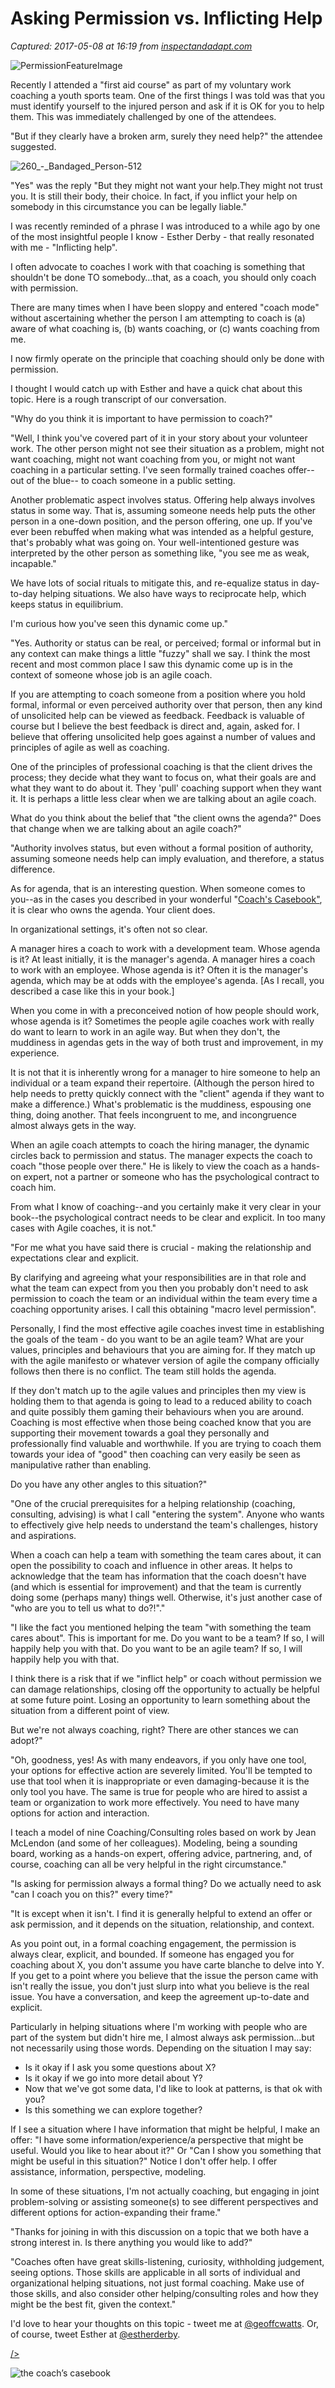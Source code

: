 # Asking Permission vs. Inflicting Help

_Captured: 2017-05-08 at 16:19 from [inspectandadapt.com](https://inspectandadapt.com/blog/asking-permission-vs-inflicting-help/?utm_content=buffer06f90&utm_medium=social&utm_source=twitter.com&utm_campaign=buffer)_

![PermissionFeatureImage](https://inspectandadapt.com/content/uploads/2017/03/PermissionFeatureImage-500x400.jpg)

Recently I attended a "first aid course" as part of my voluntary work coaching a youth sports team. One of the first things I was told was that you must identify yourself to the injured person and ask if it is OK for you to help them. This was immediately challenged by one of the attendees.

"But if they clearly have a broken arm, surely they need help?" the attendee suggested.

![260_-_Bandaged_Person-512](https://inspectandadapt.com/content/uploads/2017/03/260_-_Bandaged_Person-512-150x150.png)

"Yes" was the reply "But they might not want your help.They might not trust you. It is still their body, their choice. In fact, if you inflict your help on somebody in this circumstance you can be legally liable."

I was recently reminded of a phrase I was introduced to a while ago by one of the most insightful people I know - Esther Derby - that really resonated with me - "Inflicting help".

I often advocate to coaches I work with that coaching is something that shouldn't be done TO somebody…that, as a coach, you should only coach with permission.

There are many times when I have been sloppy and entered "coach mode" without ascertaining whether the person I am attempting to coach is (a) aware of what coaching is, (b) wants coaching, or (c) wants coaching from me.

I now firmly operate on the principle that coaching should only be done with permission.

I thought I would catch up with Esther and have a quick chat about this topic. Here is a rough transcript of our conversation.

"Why do you think it is important to have permission to coach?"

"Well, I think you've covered part of it in your story about your volunteer work. The other person might not see their situation as a problem, might not want coaching, might not want coaching from you, or might not want coaching in a particular setting. I've seen formally trained coaches offer--out of the blue-- to coach someone in a public setting.

Another problematic aspect involves status. Offering help always involves status in some way. That is, assuming someone needs help puts the other person in a one-down position, and the person offering, one up. If you've ever been rebuffed when making what was intended as a helpful gesture, that's probably what was going on. Your well-intentioned gesture was interpreted by the other person as something like, "you see me as weak, incapable."

We have lots of social rituals to mitigate this, and re-equalize status in day-to-day helping situations. We also have ways to reciprocate help, which keeps status in equilibrium.

I'm curious how you've seen this dynamic come up."

"Yes. Authority or status can be real, or perceived; formal or informal but in any context can make things a little "fuzzy" shall we say. I think the most recent and most common place I saw this dynamic come up is in the context of someone whose job is an agile coach.

If you are attempting to coach someone from a position where you hold formal, informal or even perceived authority over that person, then any kind of unsolicited help can be viewed as feedback. Feedback is valuable of course but I believe the best feedback is direct and, again, asked for. I believe that offering unsolicited help goes against a number of values and principles of agile as well as coaching.

One of the principles of professional coaching is that the client drives the process; they decide what they want to focus on, what their goals are and what they want to do about it. They 'pull' coaching support when they want it. It is perhaps a little less clear when we are talking about an agile coach.

What do you think about the belief that "the client owns the agenda?" Does that change when we are talking about an agile coach?"

"Authority involves status, but even without a formal position of authority, assuming someone needs help can imply evaluation, and therefore, a status difference.

As for agenda, that is an interesting question. When someone comes to you--as in the cases you described in your wonderful "[Coach's Casebook"](https://www.amazon.co.uk/Coachs-Casebook-Mastering-Twelve-Traits/dp/0957587449/ref=sr_1_1?ie=UTF8&qid=1490223328&sr=8-1&keywords=coach%27s+casebook), it is clear who owns the agenda. Your client does.

In organizational settings, it's often not so clear.

A manager hires a coach to work with a development team. Whose agenda is it? At least initially, it is the manager's agenda. A manager hires a coach to work with an employee. Whose agenda is it? Often it is the manager's agenda, which may be at odds with the employee's agenda. [As I recall, you described a case like this in your book.]

When you come in with a preconceived notion of how people should work, whose agenda is it? Sometimes the people agile coaches work with really do want to learn to work in an agile way. But when they don't, the muddiness in agendas gets in the way of both trust and improvement, in my experience.

It is not that it is inherently wrong for a manager to hire someone to help an individual or a team expand their repertoire. (Although the person hired to help needs to pretty quickly connect with the "client" agenda if they want to make a difference.) What's problematic is the muddiness, espousing one thing, doing another. That feels incongruent to me, and incongruence almost always gets in the way.

When an agile coach attempts to coach the hiring manager, the dynamic circles back to permission and status. The manager expects the coach to coach "those people over there." He is likely to view the coach as a hands-on expert, not a partner or someone who has the psychological contract to coach him.

From what I know of coaching--and you certainly make it very clear in your book--the psychological contract needs to be clear and explicit. In too many cases with Agile coaches, it is not."

"For me what you have said there is crucial - making the relationship and expectations clear and explicit.

By clarifying and agreeing what your responsibilities are in that role and what the team can expect from you then you probably don't need to ask permission to coach the team or an individual within the team every time a coaching opportunity arises. I call this obtaining "macro level permission".

Personally, I find the most effective agile coaches invest time in establishing the goals of the team - do you want to be an agile team? What are your values, principles and behaviours that you are aiming for. If they match up with the agile manifesto or whatever version of agile the company officially follows then there is no conflict. The team still holds the agenda.

If they don't match up to the agile values and principles then my view is holding them to that agenda is going to lead to a reduced ability to coach and quite possibly them gaming their behaviours when you are around. Coaching is most effective when those being coached know that you are supporting their movement towards a goal they personally and professionally find valuable and worthwhile. If you are trying to coach them towards your idea of "good" then coaching can very easily be seen as manipulative rather than enabling.

Do you have any other angles to this situation?"

"One of the crucial prerequisites for a helping relationship (coaching, consulting, advising) is what I call "entering the system". Anyone who wants to effectively give help needs to understand the team's challenges, history and aspirations.

When a coach can help a team with something the team cares about, it can open the possibility to coach and influence in other areas. It helps to acknowledge that the team has information that the coach doesn't have (and which is essential for improvement) and that the team is currently doing some (perhaps many) things well. Otherwise, it's just another case of "who are you to tell us what to do?!"."

"I like the fact you mentioned helping the team "with something the team cares about". This is important for me. Do you want to be a team? If so, I will happily help you with that. Do you want to be an agile team? If so, I will happily help you with that.

I think there is a risk that if we "inflict help" or coach without permission we can damage relationships, closing off the opportunity to actually be helpful at some future point. Losing an opportunity to learn something about the situation from a different point of view.

But we're not always coaching, right? There are other stances we can adopt?"

"Oh, goodness, yes! As with many endeavors, if you only have one tool, your options for effective action are severely limited. You'll be tempted to use that tool when it is inappropriate or even damaging-because it is the only tool you have. The same is true for people who are hired to assist a team or organization to work more effectively. You need to have many options for action and interaction.

I teach a model of nine Coaching/Consulting roles based on work by Jean McLendon (and some of her colleagues). Modeling, being a sounding board, working as a hands-on expert, offering advice, partnering, and, of course, coaching can all be very helpful in the right circumstance."

"Is asking for permission always a formal thing? Do we actually need to ask "can I coach you on this?" every time?"

"It is except when it isn't. I find it is generally helpful to extend an offer or ask permission, and it depends on the situation, relationship, and context.

As you point out, in a formal coaching engagement, the permission is always clear, explicit, and bounded. If someone has engaged you for coaching about X, you don't assume you have carte blanche to delve into Y. If you get to a point where you believe that the issue the person came with isn't really the issue, you don't just slurp into what you believe is the real issue. You have a conversation, and keep the agreement up-to-date and explicit.

Particularly in helping situations where I'm working with people who are part of the system but didn't hire me, I almost always ask permission…but not necessarily using those words. Depending on the situation I may say:

  * Is it okay if I ask you some questions about X?
  * Is it okay if we go into more detail about Y?
  * Now that we've got some data, I'd like to look at patterns, is that ok with you? 
  * Is this something we can explore together?

If I see a situation where I have information that might be helpful, I make an offer: "I have some information/experience/a perspective that might be useful. Would you like to hear about it?" Or "Can I show you something that might be useful in this situation?" Notice I don't offer help. I offer assistance, information, perspective, modeling.

In some of these situations, I'm not actually coaching, but engaging in joint problem-solving or assisting someone(s) to see different perspectives and different options for action-expanding their frame."

"Thanks for joining in with this discussion on a topic that we both have a strong interest in. Is there anything you would like to add?"

"Coaches often have great skills-listening, curiosity, withholding judgement, seeing options. Those skills are applicable in all sorts of individual and organizational helping situations, not just formal coaching. Make use of those skills, and also consider other helping/consulting roles and how they might be the best fit, given the context."

I'd love to hear your thoughts on this topic - tweet me at [@geoffcwatts](http://www.twitter.com/geoffcwatts). Or, of course, tweet Esther at [@estherderby](http://www.twitter.com/estherderby).

[ />](https://www.amazon.co.uk/Coachs-Casebook-Mastering-Twelve-Traits/dp/0957587449/ref=sr_1_1?ie=UTF8&qid=1466549234&sr=8-1&keywords=coach%27s+casebook)

![the coach’s casebook](https://inspectandadapt.com/content/uploads/2016/06/TCC-winner-banner.jpg)
